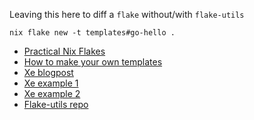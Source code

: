 Leaving this here to diff a `flake` without/with `flake-utils`

`nix flake new -t templates#go-hello .`

- [Practical Nix Flakes][1]
- [How to make your own templates][2]
- [Xe blogpost][3]
- [Xe example 1][4]
- [Xe example 2][5]
- [Flake-utils repo][6]

[1]: https://serokell.io/blog/practical-nix-flakes
[2]: https://peppe.rs/posts/novice_nix:_flake_templates/
[3]: https://xeiaso.net/blog/nix-flakes-1-2022-02-21
[4]: https://tulpa.dev/Xe/mara/src/branch/main/flake.nix
[5]: https://github.com/Xe/templates/blob/main/go-web-server/flake.nix
[6]: https://github.com/numtide/flake-utils
